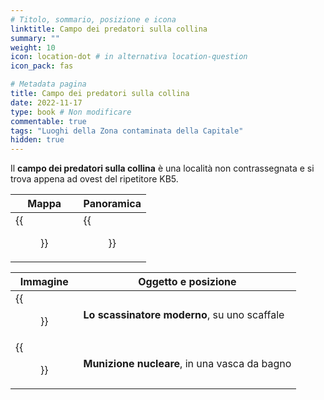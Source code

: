 ```yaml
---
# Titolo, sommario, posizione e icona
linktitle: Campo dei predatori sulla collina
summary: ""
weight: 10
icon: location-dot # in alternativa location-question
icon_pack: fas

# Metadata pagina
title: Campo dei predatori sulla collina
date: 2022-11-17
type: book # Non modificare
commentable: true
tags: "Luoghi della Zona contaminata della Capitale"
hidden: true
---
```



<div class="fo3">



Il **campo dei predatori sulla collina** è una località non contrassegnata e si trova appena ad ovest del ripetitore KB5.

| Mappa                                    | Panoramica                           |
| ---------------------------------------- | ------------------------------------ |
| {{<figure src="fo3/Raider_house_map.webp">}} | {{<figure src="fo3/Raider_house.webp">}} |

| Immagine                              | Oggetto e posizione                           |
| ------------------------------------- | --------------------------------------------- |
| {{<figure src="fo3/Raider_house1.webp">}} | **Lo scassinatore moderno**, su uno scaffale  |
| {{<figure src="fo3/Raider_house2.webp">}} | **Munizione nucleare**, in una vasca da bagno |

</div>